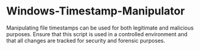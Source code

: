 # Windows-Timestamp-Manipulator
Manipulating file timestamps can be used for both legitimate and malicious purposes. Ensure that this script is used in a controlled environment and that all changes are tracked for security and forensic purposes.
